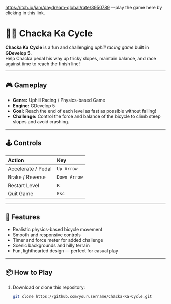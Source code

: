 https://itch.io/jam/daydream-global/rate/3950789 --play the game here by clicking in this link.
# 🚴‍♂️ Chacka Ka Cycle

**Chacka Ka Cycle** is a fun and challenging *uphill racing game* built in **GDevelop 5**.  
Help Chacka pedal his way up tricky slopes, maintain balance, and race against time to reach the finish line!



---

## 🎮 Gameplay

- **Genre:** Uphill Racing / Physics-based Game  
- **Engine:** GDevelop 5  
- **Goal:** Reach the end of each level as fast as possible without falling!  
- **Challenge:** Control the force and balance of the bicycle to climb steep slopes and avoid crashing.

---

## 🕹️ Controls

| Action | Key |
|:-------|:----|
| Accelerate / Pedal | `Up Arrow` |
| Brake / Reverse | `Down Arrow` |
| Restart Level | `R` |
| Quit Game | `Esc` |

---

## 🌄 Features

- Realistic physics-based bicycle movement  
- Smooth and responsive controls  
- Timer and force meter for added challenge  
- Scenic backgrounds and hilly terrain  
- Fun, lighthearted design — perfect for casual play

---

## 📦 How to Play

1. Download or clone this repository:
   ```bash
   git clone https://github.com/yourusername/Chacka-Ka-Cycle.git
